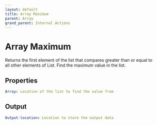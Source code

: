 ```yaml
---
layout: default
title: Array Maximum
parent: Array
grand_parent: Internal Actions
---
```

# Array Maximum
Returns the first element of the list that compares greater than or equal to all other elements of List. Find the maximum value in the list.

## Properties
```yaml
Array: Location of the list to find the value from
```

## Output
```yaml
Output-location: Location to store the output data
```
